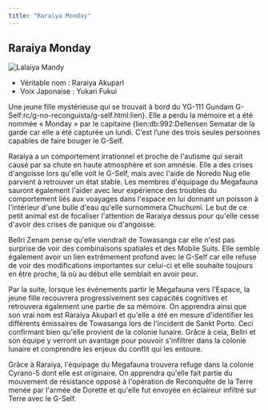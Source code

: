 ```yaml
---
title: "Raraiya Monday"
---
```


Raraiya Monday
--------------


![Lalaiya Mandy](/images/stories/saga/gnoreconguista/persos/lalaiya-mandy.png)


* Véritable nom : Raraiya Akuparl
* Voix Japonaise : Yukari Fukui


Une jeune fille mystérieuse qui se trouvait à bord du YG-111 Gundam G-Self:rc/g-no-reconguista/g-self.html:lien}. Elle a perdu la mémoire et a été nommée « Monday » par le capitaine {lien:db:992:Dellensen Sematar de la garde car elle a été capturée un lundi. C’est l’une des trois seules personnes capables de faire bouger le G-Self.


Raraiya a un comportement irrationnel et proche de l'autisme qui serait causé par sa chute en haute atmosphère et son amnésie. Elle a des crises d'angoisse lors qu'elle voit le G-Self, mais avec l'aide de Noredo Nug elle parvient à retrouver un état stable. Les membres d'équipage du Megafauna sauront également l'aider avec leur expérience des troubles du comportement liés aux voayages dans l'espace en lui donnant un poisson à l'intérieur d'une bulle d'eau qu'elle surnommera Chuchumi. Le but de ce petit animal est de focaliser l'attention de Raraiya dessus pour qu'elle cesse d'avoir des crises de panique ou d'angoisse. 

 Bellri Zenam pense qu'elle viendrait de Towasanga car elle n'est pas surprise de voir des combinaisons spatiales et des Mobile Suits. Elle semble également avoir un lien extrêmement profond avec le G-Self car elle refuse de voir des modifications importantes sur celui-ci et elle souhaite toujours en être proche, là où au début elle semblait en avoir peur. 


Par la suite, lorsque les événements partir le Megafauna vers l'Espace, la jeune fille recouvrera progressivement ses capacités cognitives et retrouvera également une partie de sa mémoire. On apprendra ainsi que son vrai nom est Raraiya Akuparl et qu'elle a été en mesure d'identifier les différents émissaires de Towasanga lors de l'incident de Sankt Porto. Ceci confirmant bien qu'elle provient de la colonie lunaire. Grâce à cela, Bellri et son équipe y verront un avantage pour pouvoir s'infiltrer dans la colonie lunaire et comprendre les enjeux du conflit qui les entoure. 


Grâce à Raraiya, l'équipage du Megafauna trouvera refuge dans la colonie Cyrano-5 dont elle est originaire. On apprendra qu'elle fait partie du mouvement de résistance opposé à l'opération de Reconquête de la Terre menée par l'armée de Dorette et qu'elle fut envoyée en éclaireur infiltré sur Terre avec le G-Self. 

